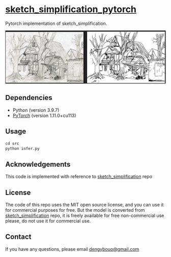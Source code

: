 # [sketch_simplification_pytorch](https://github.com/aidreamwin/sketch_simplification_pytorch)

Pytorch implementation of sketch_simplification. 

![result](/image/output.png)

## Dependencies

- Python (version 3.9.7)
- [PyTorch](http://pytorch.org/) (version 1.11.0+cu113)

## Usage

```
cd src
python infer.py
```

## Acknowledgements

This code is implemented with reference to [sketch_simplification](https://github.com/bobbens/sketch_simplification) repo

## License

The code of this repo uses the MIT open source license, and you can use it for commercial purposes for free. But the model is converted from [sketch_simplification](https://github.com/bobbens/sketch_simplification) repo, it is freely available for free non-commercial use please, do not use it for commercial use.

## Contact

If you have any questions, please email dengybouo@gmail.com
